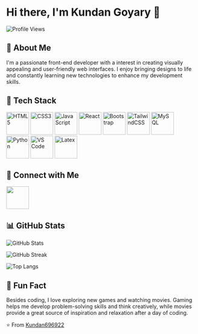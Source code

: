 # Hi there, I'm Kundan Goyary 👋


![Profile Views](https://komarev.com/ghpvc/?username=Kundan696922&color=brightgreen)

## 📄 About Me

I'm a passionate front-end developer with a interest in creating visually appealing and user-friendly web interfaces. I enjoy bringing designs to life and constantly learning new technologies to enhance my development skills.

## 🚀 Tech Stack

<p align="left"> <img src="https://cdn.jsdelivr.net/gh/devicons/devicon/icons/html5/html5-original.svg" alt="HTML5" width="60" height="60"/> 
<img src="https://cdn.jsdelivr.net/gh/devicons/devicon/icons/css3/css3-original.svg" alt="CSS3" width="60" height="60"/> 
<img src="https://cdn.jsdelivr.net/gh/devicons/devicon/icons/javascript/javascript-original.svg" alt="JavaScript" width="60" height="60"/> 
<img src="https://cdn.jsdelivr.net/gh/devicons/devicon@latest/icons/react/react-original.svg" alt="React" width="60" height="60"//>
<img src="https://cdn.jsdelivr.net/gh/devicons/devicon@latest/icons/bootstrap/bootstrap-original.svg" alt="Bootstrap" width="60" height="60"/>
<img src="https://cdn.jsdelivr.net/gh/devicons/devicon@latest/icons/tailwindcss/tailwindcss-original.svg" alt="TailwindCSS" width="60" height="60"/>
<img src="https://cdn.jsdelivr.net/gh/devicons/devicon@latest/icons/mysql/mysql-original.svg" alt="MySQL" width="60" height="60"/>
<img src="https://cdn.jsdelivr.net/gh/devicons/devicon@latest/icons/python/python-original.svg" alt="Python" width="60" height="60"/>
<img src="https://cdn.jsdelivr.net/gh/devicons/devicon/icons/vscode/vscode-original.svg" alt="VS Code" width="60" height="60"/> 
<img src="https://cdn.jsdelivr.net/gh/devicons/devicon@latest/icons/latex/latex-original.svg" alt="Latex" width="60" height="60"/>

  
## 🔗 Connect with Me

[<img src="https://cdn.jsdelivr.net/gh/devicons/devicon@latest/icons/linkedin/linkedin-original.svg" width="60" height="60"/>](https://www.linkedin.com/in/kundan-goyary/)

## 📊 GitHub Stats

![GitHub Stats](https://github-readme-stats.vercel.app/api?username=Kundan696922&show_icons=true&theme=vue-dark)

![GitHub Streak](https://streak-stats.demolab.com?user=Kundan696922&theme=vue-dark)

![Top Langs](https://github-readme-stats.vercel.app/api/top-langs/?username=Kundan696922&langs_count=8&layout=compact&theme=vue-dark)


## 💭 Fun Fact

Besides coding, I love exploring new games and watching movies. Gaming helps me develop problem-solving skills and think creatively, while movies provide a great source of inspiration and relaxation after a day of coding.

⭐️ From [Kundan696922](https://github.com/Kundan696922)
